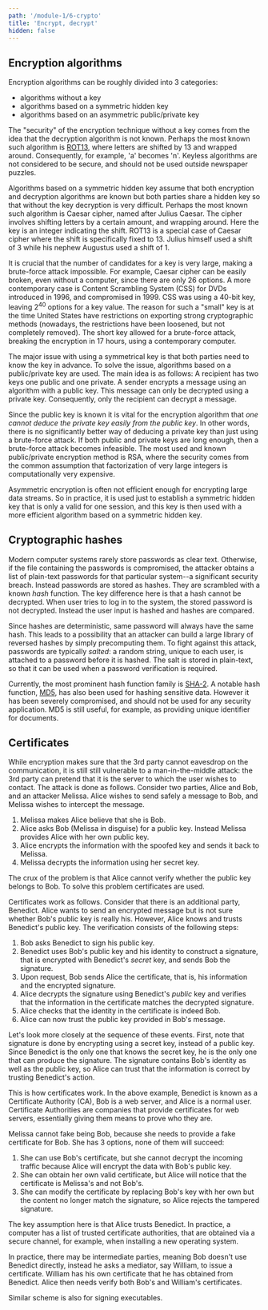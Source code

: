 ```yaml
---
path: '/module-1/6-crypto'
title: 'Encrypt, decrypt'
hidden: false
---
```


## Encryption algorithms

Encryption algorithms can be roughly divided into 3 categories:

* algorithms without a key
* algorithms based on a symmetric hidden key
* algorithms based on an asymmetric public/private key


The "security" of the encryption technique without a key comes from the idea
that the decryption algorithm is not known. Perhaps the most known such algorithm is
[ROT13](https://rot13.com/), where letters are shifted by 13 and wrapped
around. Consequently, for example, 'a' becomes 'n'.
Keyless algorithms are not considered to be secure, and should not be used
outside newspaper puzzles.


Algorithms based on a symmetric hidden key assume that both encryption and decryption algorithms
are known but both parties share a hidden key so that without the key decryption is very difficult.
Perhaps the most known such algorithm is Caesar
cipher, named after Julius Caesar. The cipher involves shifting letters by a certain
amount, and wrapping around. Here the key is an integer indicating the shift. ROT13 is a special
case of Caesar cipher where the shift is specifically fixed to 13. Julius himself used a shift of 3
while his nephew Augustus used a shift of 1.

<p>
It is crucial that the number of candidates for a key is very large, making a brute-force
attack impossible. For example, Caesar cipher can be easily broken, even
without a computer, since there are only 26 options. A more contemporary case
is Content Scrambling System (CSS) for DVDs introduced in 1996, and compromised in 1999. CSS was using a 40-bit key,
leaving 2<sup>40</sup> options for a key value.
The reason for such a "small" key is at the time United States have
restrictions on exporting strong cryptographic methods (nowadays, the
restrictions have been loosened, but not completely removed). The short key
allowed for a brute-force attack, breaking the encryption in 17 hours, using a contemporary computer.</p>

The major issue with using a symmetrical key is that both parties need to know
the key in advance. To solve the issue, algorithms based on a public/private
key are used. The main idea is as follows: A recipient has two keys
one public and one private. A sender encrypts a message using an algorithm
with a public key. This message can only be decrypted using a private key.
Consequently, only the recipient can decrypt a message.

Since the public key is known it is vital for the encryption algorithm that
_one cannot deduce the private key easily from the public key_. In other words,
there is no significantly better way of deducing a private key than just using a brute-force
attack. If both public and private keys are long enough, then a brute-force
attack becomes infeasible. The most used and known public/private encryption
method is RSA, where the security comes from the common assumption that
factorization of very large integers is computationally very expensive. 

Asymmetric encryption is often not efficient enough for encrypting large data streams.
So in practice, it is used just to establish a symmetric hidden key that is only a valid
for one session, and this key is then used with a more efficient algorithm based on a symmetric hidden key. 

<quiz id="b9fcb703-5a4f-5991-899e-f27fd94cbb33"></quiz>

## Cryptographic hashes

Modern computer systems rarely store passwords as clear text. Otherwise, if the
file containing the passwords is compromised, the attacker obtains a list of
plain-text passwords for that particular system--a significant security
breach. Instead passwords are stored as hashes. They are scrambled with a known
_hash_ function. The key difference here is that a hash cannot be decrypted.
When user tries to log in to the system, the stored password is not decrypted. Instead the
user input is hashed and hashes are compared.

Since hashes are deterministic, same password will always have the same hash. This
leads to a possibility that an attacker can build a large library of reversed
hashes by simply precomputing them. To fight against this attack, passwords are typically _salted_:
a random string, unique to each user, is attached to a password before it is hashed.
The salt is stored in plain-text, so that it can be used when a password verification is required.

Currently, the most prominent hash function family is
[SHA-2](https://en.wikipedia.org/wiki/SHA-2).  A notable hash function,
[MD5](https://en.wikipedia.org/wiki/MD5), has also been used for hashing
sensitive data. However it has been severely compromised, and should not be
used for any security application. MD5 is still useful, for example, as providing unique identifier for  documents.

## Certificates

While encryption makes sure that the 3rd party cannot eavesdrop on the communication, it is still
still vulnerable to a man-in-the-middle attack: the 3rd party can pretend that it is the server
to which the user wishes to contact. The attack is done as follows. Consider two parties, Alice
and Bob, and an attacker Melissa. Alice wishes to send safely a message to Bob, and Melissa wishes
to intercept the message.

1. Melissa makes Alice believe that she is Bob.
2. Alice asks Bob (Melissa in disguise) for a public key. Instead Melissa provides Alice with her own public key.
3. Alice encrypts the information with the spoofed key and sends it back to Melissa.
4. Melissa decrypts the information using her secret key.

The crux of the problem is that Alice cannot verify whether the public key belongs
to Bob. To solve this problem certificates are used.

Certificates work as follows. Consider that there is an additional party, Benedict.
Alice wants to send an encrypted message but is not sure whether
Bob's public key is really his. However, Alice knows and trusts Benedict's public key.
The verification consists of the following steps:

1. Bob asks Benedict to sign his public key.
2. Benedict uses Bob's public key and his identity to construct a signature, that is encrypted with Benedict's _secret_ key, and sends Bob the signature.
3. Upon request, Bob sends Alice the certificate, that is, his information and the encrypted signature.
4. Alice decrypts the signature using Benedict's _public_ key and verifies that the information in the certificate matches the decrypted signature.
5. Alice checks that the identity in the certificate is indeed Bob.
6. Alice can now trust the public key provided in Bob's message.

Let's look more closely at the sequence of these events. First, note that
signature is done by encrypting using a secret key, instead of a public key.
Since Benedict is the only one that knows the secret key, he is the only one
that can produce the signature. The signature contains Bob's identity as well as the
public key, so Alice can trust that the information is correct by trusting Benedict's action.

This is how certificates work. In the above example, Benedict is known as a
Certificate Authority (CA), Bob is a web server, and Alice is a normal user.
Certificate Authorities are companies that provide certificates for web servers, 
essentially giving them means to prove who they are.

Melissa cannot fake being Bob, because she needs to provide
a fake certificate for Bob. She has 3 options, none of them will succeed:

1. She can use Bob's certificate, but she cannot decrypt the incoming traffic because Alice will encrypt the data with Bob's public key.
2. She can obtain her own valid certificate, but Alice will notice that the certificate is Melissa's and not Bob's.
3. She can modify the certificate by replacing Bob's key with her own but the content no longer match the signature, so Alice rejects the tampered signature.

The key assumption here is that Alice trusts Benedict. In practice, a computer has a list of
trusted certificate authorities, that are obtained via a secure channel, for
example, when installing a new operating system.

In practice, there may be intermediate parties, meaning Bob doesn't use
Benedict directly, instead he asks a mediator, say William, to issue a
certificate. William has his own certificate that he has obtained from Benedict.
Alice then needs verify both Bob's and William's certificates. 

Similar scheme is also for signing executables.

<quiz id="e18931a5-c66d-5e58-ba0b-1c34201827a0"></quiz>
